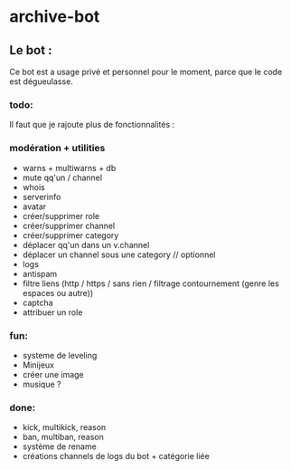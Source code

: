 # archive-bot

## Le bot :

Ce bot est a usage privé et personnel pour le moment, parce que le code est dégueulasse.

### todo:

Il faut que je rajoute plus de fonctionnalités :

### modération + utilities

- warns + multiwarns + db
- mute qq'un / channel
- whois
- serverinfo
- avatar
- créer/supprimer role
- créer/supprimer channel
- créer/supprimer category
- déplacer qq'un dans un  v.channel
- déplacer un channel sous une category // optionnel
- logs
- antispam
- filtre liens (http / https / sans rien / filtrage contournement (genre les espaces ou autre))
- captcha
- attribuer un role

### fun:

- systeme de leveling
- Minijeux
- créer  une image
- musique ?

### done:

- kick, multikick, reason
- ban, multiban, reason
- système de rename
- créations channels de logs du bot + catégorie liée
